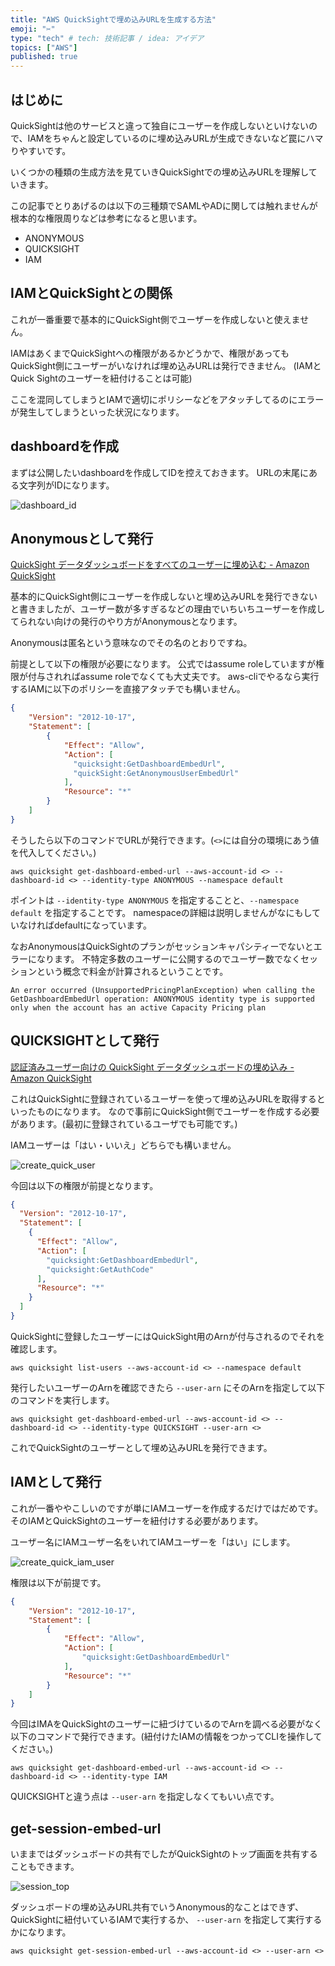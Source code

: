 ```yaml
---
title: "AWS QuickSightで埋め込みURLを生成する方法"
emoji: "✂️"
type: "tech" # tech: 技術記事 / idea: アイデア
topics: ["AWS"]
published: true
---
```


## はじめに

QuickSightは他のサービスと違って独自にユーザーを作成しないといけないので、IAMをちゃんと設定しているのに埋め込みURLが生成できないなど罠にハマりやすいです。

いくつかの種類の生成方法を見ていきQuickSightでの埋め込みURLを理解していきます。

この記事でとりあげるのは以下の三種類でSAMLやADに関しては触れませんが根本的な権限周りなどは参考になると思います。

- ANONYMOUS
- QUICKSIGHT
- IAM

## IAMとQuickSightとの関係

これが一番重要で基本的にQuickSight側でユーザーを作成しないと使えません。

IAMはあくまでQuickSightへの権限があるかどうかで、権限があってもQuickSight側にユーザーがいなければ埋め込みURLは発行できません。
(IAMとQuick Sightのユーザーを紐付けることは可能)

ここを混同してしまうとIAMで適切にポリシーなどをアタッチしてるのにエラーが発生してしまうといった状況になります。

## dashboardを作成

まずは公開したいdashboardを作成してIDを控えておきます。
URLの末尾にある文字列がIDになります。

![dashboard_id](https://github.com/wim-web/my_zenn/blob/master/image/aws_quick_sight_how_to_create_embed_url/dashboard_id.png?raw=true)

## Anonymousとして発行

[QuickSight データダッシュボードをすべてのユーザーに埋め込む - Amazon QuickSight](https://docs.aws.amazon.com/ja_jp/quicksight/latest/user/embedded-analytics-dashboards-for-everyone.html)

基本的にQuickSight側にユーザーを作成しないと埋め込みURLを発行できないと書きましたが、ユーザー数が多すぎるなどの理由でいちいちユーザーを作成してられない向けの発行のやり方がAnonymousとなります。

Anonymousは匿名という意味なのでその名のとおりですね。

前提として以下の権限が必要になります。
公式ではassume roleしていますが権限が付与されればassume roleでなくても大丈夫です。
aws-cliでやるなら実行するIAMに以下のポリシーを直接アタッチでも構いません。

```json
{
    "Version": "2012-10-17",
    "Statement": [
        {
            "Effect": "Allow",
            "Action": [
              "quicksight:GetDashboardEmbedUrl",
              "quickSight:GetAnonymousUserEmbedUrl"
            ],
            "Resource": "*"
        }
    ]
}
```

そうしたら以下のコマンドでURLが発行できます。(`<>`には自分の環境にあう値を代入してください。)

```
aws quicksight get-dashboard-embed-url --aws-account-id <> --dashboard-id <> --identity-type ANONYMOUS --namespace default
```

ポイントは `--identity-type ANONYMOUS` を指定することと、`--namespace default` を指定することです。
namespaceの詳細は説明しませんがなにもしていなければdefaultになっています。

なおAnonymousはQuickSightのプランがセッションキャパシティーでないとエラーになります。
不特定多数のユーザーに公開するのでユーザー数でなくセッションという概念で料金が計算されるということです。

```
An error occurred (UnsupportedPricingPlanException) when calling the GetDashboardEmbedUrl operation: ANONYMOUS identity type is supported only when the account has an active Capacity Pricing plan
```

## QUICKSIGHTとして発行

[認証済みユーザー向けの QuickSight データダッシュボードの埋め込み - Amazon QuickSight](https://docs.aws.amazon.com/ja_jp/quicksight/latest/user/embedded-analytics-dashboards-for-authenticated-users.html)

これはQuickSightに登録されているユーザーを使って埋め込みURLを取得するといったものになります。
なので事前にQuickSight側でユーザーを作成する必要があります。(最初に登録されているユーザでも可能です。)

IAMユーザーは「はい・いいえ」どちらでも構いません。

![create_quick_user](https://github.com/wim-web/my_zenn/blob/master/image/aws_quick_sight_how_to_create_embed_url/create_quick_user.png?raw=true)

今回は以下の権限が前提となります。

```json
{
  "Version": "2012-10-17",
  "Statement": [
    {
      "Effect": "Allow",
      "Action": [
        "quicksight:GetDashboardEmbedUrl",
        "quicksight:GetAuthCode"
      ],
      "Resource": "*"
    }
  ]
}
```

QuickSightに登録したユーザーにはQuickSight用のArnが付与されるのでそれを確認します。

```
aws quicksight list-users --aws-account-id <> --namespace default
```

発行したいユーザーのArnを確認できたら `--user-arn` にそのArnを指定して以下のコマンドを実行します。

```
aws quicksight get-dashboard-embed-url --aws-account-id <> --dashboard-id <> --identity-type QUICKSIGHT --user-arn <>
```

これでQuickSightのユーザーとして埋め込みURLを発行できます。

## IAMとして発行

これが一番ややこしいのですが単にIAMユーザーを作成するだけではだめです。そのIAMとQuickSightのユーザーを紐付けする必要があります。

ユーザー名にIAMユーザー名をいれてIAMユーザーを「はい」にします。

![create_quick_iam_user](https://github.com/wim-web/my_zenn/blob/master/image/aws_quick_sight_how_to_create_embed_url/create_quick_iam_user.png?raw=true)

権限は以下が前提です。

```json
{
    "Version": "2012-10-17",
    "Statement": [
        {
            "Effect": "Allow",
            "Action": [
                "quicksight:GetDashboardEmbedUrl"
            ],
            "Resource": "*"
        }
    ]
}
```

今回はIMAをQuickSightのユーザーに紐づけているのでArnを調べる必要がなく以下のコマンドで発行できます。(紐付けたIAMの情報をつかってCLIを操作してください。)

```
aws quicksight get-dashboard-embed-url --aws-account-id <> --dashboard-id <> --identity-type IAM
```

QUICKSIGHTと違う点は `--user-arn` を指定しなくてもいい点です。

## get-session-embed-url

いままではダッシュボードの共有でしたがQuickSightのトップ画面を共有することもできます。

![session_top](https://github.com/wim-web/my_zenn/blob/master/image/aws_quick_sight_how_to_create_embed_url/session_top.png?raw=true)

ダッシュボードの埋め込みURL共有でいうAnonymous的なことはできず、QuickSightに紐付いているIAMで実行するか、 `--user-arn` を指定して実行するかになります。

```
aws quicksight get-session-embed-url --aws-account-id <> --user-arn <>
```
